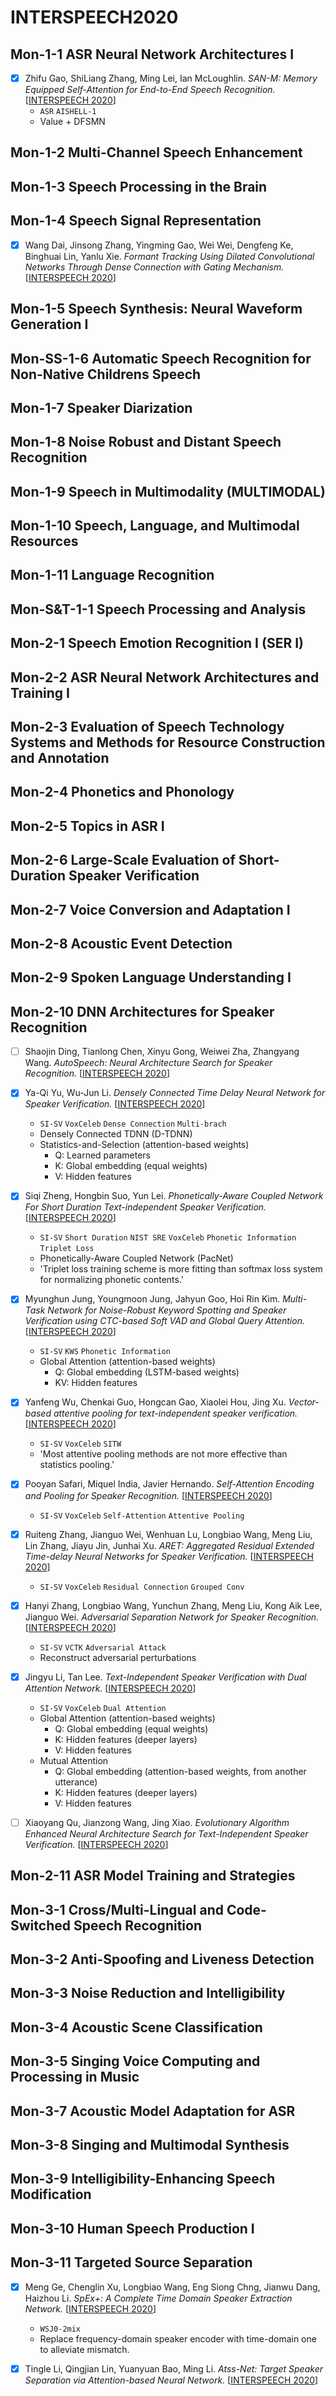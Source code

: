 # INTERSPEECH2020

## Mon-1-1 ASR Neural Network Architectures I

- [x] Zhifu Gao, ShiLiang Zhang, Ming Lei, Ian McLoughlin. *SAN-M: Memory Equipped Self-Attention for End-to-End Speech Recognition.* [[INTERSPEECH 2020](http://www.interspeech2020.org/uploadfile/pdf/Mon-1-1-2.pdf)]
  - `ASR` `AISHELL-1`
  - Value + DFSMN

## Mon-1-2 Multi-Channel Speech Enhancement

## Mon-1-3 Speech Processing in the Brain

## Mon-1-4 Speech Signal Representation

- [x] Wang Dai, Jinsong Zhang, Yingming Gao, Wei Wei, Dengfeng Ke, Binghuai Lin, Yanlu Xie. *Formant Tracking Using Dilated Convolutional Networks Through Dense Connection with Gating Mechanism.* [[INTERSPEECH 2020](http://www.interspeech2020.org/uploadfile/pdf/Mon-1-4-3.pdf)]

## Mon-1-5 Speech Synthesis: Neural Waveform Generation I

## Mon-SS-1-6 Automatic Speech Recognition for Non-Native Childrens Speech

## Mon-1-7 Speaker Diarization

## Mon-1-8 Noise Robust and Distant Speech Recognition

## Mon-1-9 Speech in Multimodality (MULTIMODAL)

## Mon-1-10 Speech, Language, and Multimodal Resources

## Mon-1-11 Language Recognition

## Mon-S&T-1-1 Speech Processing and Analysis

## Mon-2-1 Speech Emotion Recognition I (SER I)

## Mon-2-2 ASR Neural Network Architectures and Training I

## Mon-2-3 Evaluation of Speech Technology Systems and Methods for Resource Construction and Annotation

## Mon-2-4 Phonetics and Phonology

## Mon-2-5 Topics in ASR I

## Mon-2-6 Large-Scale Evaluation of Short-Duration Speaker Verification

## Mon-2-7 Voice Conversion and Adaptation I

## Mon-2-8 Acoustic Event Detection

## Mon-2-9 Spoken Language Understanding I

## Mon-2-10 DNN Architectures for Speaker Recognition

- [ ] Shaojin Ding, Tianlong Chen, Xinyu Gong, Weiwei Zha, Zhangyang Wang. *AutoSpeech: Neural Architecture Search for Speaker Recognition.* [[INTERSPEECH 2020](http://www.interspeech2020.org/uploadfile/pdf/Mon-2-10-1.pdf)]

- [x] Ya-Qi Yu, Wu-Jun Li. *Densely Connected Time Delay Neural Network for Speaker Verification.* [[INTERSPEECH 2020](http://www.interspeech2020.org/uploadfile/pdf/Mon-2-10-2.pdf)]
  - `SI-SV` `VoxCeleb` `Dense Connection` `Multi-brach`
  - Densely Connected TDNN (D-TDNN)
  - Statistics-and-Selection (attention-based weights)
    - Q: Learned parameters
    - K: Global embedding (equal weights)
    - V: Hidden features

- [x] Siqi Zheng, Hongbin Suo, Yun Lei. *Phonetically-Aware Coupled Network For Short Duration Text-independent Speaker Verification.* [[INTERSPEECH 2020](http://www.interspeech2020.org/uploadfile/pdf/Mon-2-10-3.pdf)]
  - `SI-SV` `Short Duration` `NIST SRE` `VoxCeleb` `Phonetic Information` `Triplet Loss`
  - Phonetically-Aware Coupled Network (PacNet)
  - 'Triplet loss training scheme is more fitting than softmax loss system for normalizing phonetic contents.'

- [x] Myunghun Jung, Youngmoon Jung, Jahyun Goo, Hoi Rin Kim. *Multi-Task Network for Noise-Robust Keyword Spotting and Speaker Verification using CTC-based Soft VAD and Global Query Attention.* [[INTERSPEECH 2020](http://www.interspeech2020.org/uploadfile/pdf/Mon-2-10-4.pdf)]
  - `SI-SV` `KWS` `Phonetic Information`
  - Global Attention (attention-based weights)
    - Q: Global embedding (LSTM-based weights)
    - KV: Hidden features

- [x] Yanfeng Wu, Chenkai Guo, Hongcan Gao, Xiaolei Hou, Jing Xu. *Vector-based attentive pooling for text-independent speaker verification.* [[INTERSPEECH 2020](http://www.interspeech2020.org/uploadfile/pdf/Mon-2-10-5.pdf)]
  - `SI-SV` `VoxCeleb` `SITW`
  - 'Most attentive pooling methods are not more effective than statistics pooling.'

- [x] Pooyan Safari, Miquel India, Javier Hernando. *Self-Attention Encoding and Pooling for Speaker Recognition.* [[INTERSPEECH 2020](http://www.interspeech2020.org/uploadfile/pdf/Mon-2-10-6.pdf)]
  - `SI-SV` `VoxCeleb` `Self-Attention` `Attentive Pooling`

- [x] Ruiteng Zhang, Jianguo Wei, Wenhuan Lu, Longbiao Wang, Meng Liu, Lin Zhang, Jiayu Jin, Junhai Xu. *ARET: Aggregated Residual Extended Time-delay Neural Networks for Speaker Verification.* [[INTERSPEECH 2020](http://www.interspeech2020.org/uploadfile/pdf/Mon-2-10-7.pdf)]
  - `SI-SV` `VoxCeleb` `Residual Connection` `Grouped Conv`

- [x] Hanyi Zhang, Longbiao Wang, Yunchun Zhang, Meng Liu, Kong Aik Lee, Jianguo Wei. *Adversarial Separation Network for Speaker Recognition.* [[INTERSPEECH 2020](http://www.interspeech2020.org/uploadfile/pdf/Mon-2-10-8.pdf)]
  - `SI-SV` `VCTK` `Adversarial Attack` 
  - Reconstruct adversarial perturbations

- [x] Jingyu Li, Tan Lee. *Text-Independent Speaker Verification with Dual Attention Network.* [[INTERSPEECH 2020](http://www.interspeech2020.org/uploadfile/pdf/Mon-2-10-9.pdf)]
  - `SI-SV` `VoxCeleb` `Dual Attention`
  - Global Attention (attention-based weights)
    - Q: Global embedding (equal weights)
    - K: Hidden features (deeper layers)
    - V: Hidden features
  - Mutual Attention
    - Q: Global embedding (attention-based weights, from another utterance)
    - K: Hidden features (deeper layers)
    - V: Hidden features

- [ ] Xiaoyang Qu, Jianzong Wang, Jing Xiao. *Evolutionary Algorithm Enhanced Neural Architecture Search for Text-Independent Speaker Verification.* [[INTERSPEECH 2020](http://www.interspeech2020.org/uploadfile/pdf/Mon-2-10-10.pdf)]

## Mon-2-11 ASR Model Training and Strategies

## Mon-3-1 Cross/Multi-Lingual and Code-Switched Speech Recognition

## Mon-3-2 Anti-Spoofing and Liveness Detection

## Mon-3-3 Noise Reduction and Intelligibility

## Mon-3-4 Acoustic Scene Classification

## Mon-3-5 Singing Voice Computing and Processing in Music

## Mon-3-7 Acoustic Model Adaptation for ASR

## Mon-3-8 Singing and Multimodal Synthesis

## Mon-3-9 Intelligibility-Enhancing Speech Modification

## Mon-3-10 Human Speech Production I

## Mon-3-11 Targeted Source Separation  

- [x] Meng Ge, Chenglin Xu, Longbiao Wang, Eng Siong Chng, Jianwu Dang, Haizhou Li. *SpEx+: A Complete Time Domain Speaker Extraction Network.* [[INTERSPEECH 2020](http://www.interspeech2020.org/uploadfile/pdf/Mon-3-11-1.pdf)]
  - `WSJ0-2mix`
  - Replace frequency-domain speaker encoder with time-domain one to alleviate mismatch.

- [x] Tingle Li, Qingjian Lin, Yuanyuan Bao, Ming Li. *Atss-Net: Target Speaker Separation via Attention-based Neural Network.* [[INTERSPEECH 2020](http://www.interspeech2020.org/uploadfile/pdf/Mon-3-11-2.pdf)]
